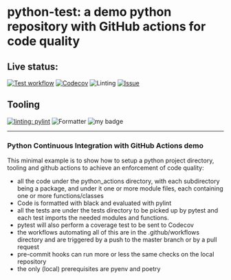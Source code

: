 # python-test: a demo python repository with GitHub actions for code quality

## Live status:

[![Test workflow](https://github.com/rjalexa/python-actions/actions/workflows/python-test.yml/badge.svg)](https://github.com/rjalexa/python-actions/actions/workflows/python-test.yml) [![Codecov](https://codecov.io/gh/rjalexa/python-actions/branch/main/graph/badge.svg?token=1F2VGHFJ3S)](https://codecov.io/gh/rjalexa/python-test) ![Linting](https://github.com/rjalexa/python-actions/actions/workflows/python-lint.yml/badge.svg) [![Issue](https://img.shields.io/badge/contributions-welcome-black.svg?style=flat)](https://github.com/rjalexa/python-actions/issues)

## Tooling

[![linting: pylint](https://img.shields.io/badge/linting-pylint-black)](https://github.com/PyCQA/pylint) ![Formatter](https://img.shields.io/badge/Formatter-black-black) ![my badge](https://badgen.net/badge/Createdby/RJA/black?icon=gitlab)

---

### Python Continuous Integration with GitHub Actions demo

This minimal example is to show how to setup a python project directory, tooling and github actions to achieve an enforcement of code quality:

- all the code under the python_actions directory, with each subdirectory being a package,
  and under it one or more module files, each containing one or more functions/classes
- Code is formatted with black and evaluated with pylint
- all the tests are under the tests directory to be picked up by pytest and each test imports the needed modules and functions.
- pytest will also perform a coverage test to be sent to Codecov
- the workflows automating all of this are in the .github/workflows directory and are triggered by a push to the master branch or by a pull request
- pre-commit hooks can run more or less the same checks on the local repository
- the only (local) prerequisites are pyenv and poetry
